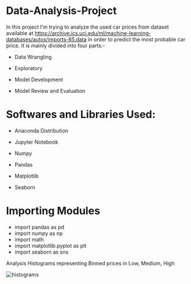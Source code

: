 # Data-Analysis-Project
In this project I'm trying to analyze the used car prices from dataset available at https://archive.ics.uci.edu/ml/machine-learning-databases/autos/imports-85.data in order to predict the most probable car price.
It is mainly divided into four parts:-
- Data Wrangling

- Exploratory

- Model Development

- Model Review and Evaluation

# Softwares and Libraries Used:

 - Anaconda Distribution
- Jupyter Notebook

- Numpy
- Pandas
- Matplotlib
- Seaborn

# Importing Modules
 - import pandas as pd
 - import numpy as np
 - import math
 - import matplotlib.pyplot as plt
 - import seaborn as sns
 
 Analysis
Histograms representing Binned prices in Low, Medium, High 

![histograms](https://user-images.githubusercontent.com/96294707/170836603-1148b008-9d65-4d9d-b3c6-5beb619781dd.png)
